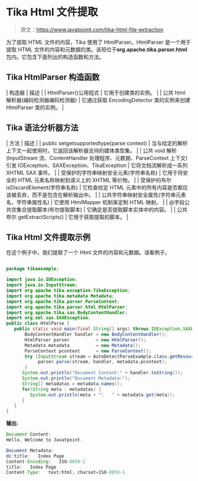 # Tika Html 文件提取

> 原文：<https://www.javatpoint.com/tika-html-file-extraction>

为了提取 HTML 文件的内容，Tika 使用了 HtmlParser。HtmlParser 是一个用于提取 HTML 文件的内容和元数据的类。该班位于**org.apache.tika.parser.html**包内。它包含下面列出的构造函数和方法。

## Tika HtmlParser 构造函数

| 构造器 | 描述 |
| HtmlParser()公用程式 | 它用于创建类的实例。 |
| 公共 html 解析器(编码检测器编码检测器) | 它通过获取 EncodingDetector 类的实例来创建 HtmlParser 类的实例。 |

## Tika 语法分析器方法

| 方法 | 描述 |
| public set<mediatype>getsupportedtype(parse context)</mediatype> | 当与给定的解析上下文一起使用时，它返回该解析器支持的媒体类型集。 |
| 公共 void 解析(InputStream 流、ContentHandler 处理程序、元数据、ParseContext 上下文)引发 IOException、SAXException、TikaException | 它将文档流解析成一系列 XHTML SAX 事件。 |
| 受保护的字符串映射安全元素(字符串名称) | 它用于将安全的 HTML 元素名称映射到语义上的 XHTML 等价物。 |
| 受保护的布尔 isDiscardElement(字符串名称) | 它检查给定 HTML 元素中的所有内容是否都应该被丢弃，而不是包含在解析输出中。 |
| 公共字符串映射安全属性(字符串元素名，字符串属性名) | 它使用 HtmlMapper 机制来定制 HTML 映射。 |
| @字段公共空集合提取脚本(布尔提取脚本) | 它确定是否提取脚本实体中的内容。 |
| 公共布尔 getExtractScripts() | 它用于获取提取的脚本。 |

## Tika Html 文件提取示例

在这个例子中，我们提取了一个 Html 文件的内容和元数据。请看例子。

```java

package tikaexample;

import java.io.IOException;
import java.io.InputStream;
import org.apache.tika.exception.TikaException;
import org.apache.tika.metadata.Metadata;
import org.apache.tika.parser.ParseContext;
import org.apache.tika.parser.html.HtmlParser;
import org.apache.tika.sax.BodyContentHandler;
import org.xml.sax.SAXException;
public class HtmlParse {
   public static void main(final String[] args) throws IOException,SAXException, TikaException {
	   BodyContentHandler handler = new BodyContentHandler();
	   HtmlParser parser          = new HtmlParser();
	   Metadata metadata          = new Metadata();
	   ParseContext pcontext      = new ParseContext();
	   try (InputStream stream = AutoDetectParseExample.class.getResourceAsStream("index.html")) {
	        parser.parse(stream, handler, metadata,pcontext);
	   }
      System.out.println("Document Content:" + handler.toString());
      System.out.println("Document Metadata:");
      String[] metadatas = metadata.names();
      for(String meta : metadatas) {
         System.out.println(meta + ":   " + metadata.get(meta));  
      }
   }
}

```

**输出:**

```java
Document Content:
Hello, Welcome to Javatpoint. 

Document Metadata:
dc:title:   Index Page
Content-Encoding:   ISO-8859-1
title:   Index Page
Content-Type:   text/html; charset=ISO-8859-1

```